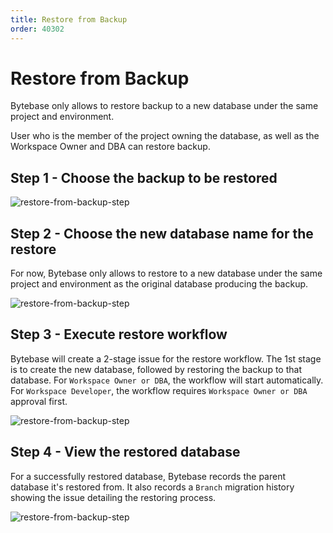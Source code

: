 ```yaml
---
title: Restore from Backup
order: 40302
---
```


# Restore from Backup

<hint-block type="warning">

Bytebase only allows to restore backup to a new database under the same project and environment.

</hint-block>

<hint-block type="info">

User who is the member of the project owning the database, as well as the Workspace Owner and DBA can restore backup.

</hint-block>

## Step 1 - Choose the backup to be restored

![restore-from-backup-step](/docs-assets/restore-from-backup-step1.png)

## Step 2 - Choose the new database name for the restore

For now, Bytebase only allows to restore to a new database under the same project and environment as the original database producing the backup.

![restore-from-backup-step](/docs-assets/restore-from-backup-step2.png)

## Step 3 - Execute restore workflow

Bytebase will create a 2-stage issue for the restore workflow. The 1st stage is to create the new database, followed by restoring the backup to that database. For `Workspace Owner or DBA`, the workflow will start automatically. For `Workspace Developer`, the workflow requires `Workspace Owner or DBA` approval first.

![restore-from-backup-step](/docs-assets/restore-from-backup-step3.png)

## Step 4 - View the restored database

For a successfully restored database, Bytebase records the parent database it's restored from. It also records a `Branch` migration history showing the issue detailing the restoring process.

![restore-from-backup-step](/docs-assets/restore-from-backup-step4.png)
